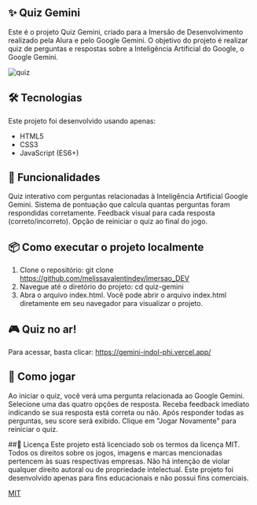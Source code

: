 

## ✨ Quiz Gemini

Este é o projeto Quiz Gemini, criado para a Imersão de Desenvolvimento realizado pela Alura e pelo Google Gemini. O objetivo do projeto é realizar quiz de perguntas e respostas sobre a Inteligência Artificial do Google, o Google Gemini.

![quiz](https://github.com/user-attachments/assets/aa970286-7278-4ec1-96fc-29879b23235b)

## 🛠️ Tecnologias

Este projeto foi desenvolvido usando apenas:

- HTML5
- CSS3
- JavaScript (ES6+)
  
## 🚀 Funcionalidades

Quiz interativo com perguntas relacionadas à Inteligência Artificial Google Gemini.
Sistema de pontuação que calcula quantas perguntas foram respondidas corretamente.
Feedback visual para cada resposta (correto/incorreto).
Opção de reiniciar o quiz ao final do jogo.

## 📦 Como executar o projeto localmente

1. Clone o repositório: git clone https://github.com/melissavalentindev/imersao_DEV
2. Navegue até o diretório do projeto: cd quiz-gemini
3. Abra o arquivo index.html. Você pode abrir o arquivo index.html diretamente em seu navegador para visualizar o projeto.

## 🎮 Quiz no ar!

Para acessar, basta clicar: https://gemini-indol-phi.vercel.app/

## 📝 Como jogar
Ao iniciar o quiz, você verá uma pergunta relacionada ao Google Gemini.
Selecione uma das quatro opções de resposta.
Receba feedback imediato indicando se sua resposta está correta ou não.
Após responder todas as perguntas, seu score será exibido.
Clique em "Jogar Novamente" para reiniciar o quiz.

##📜 Licença
Este projeto está licenciado sob os termos da licença MIT. Todos os direitos sobre os jogos, imagens e marcas mencionadas pertencem às suas respectivas empresas. Não há intenção de violar qualquer direito autoral ou de propriedade intelectual. Este projeto foi desenvolvido apenas para fins educacionais e não possui fins comerciais.

[MIT](https://choosealicense.com/licenses/mit/)

